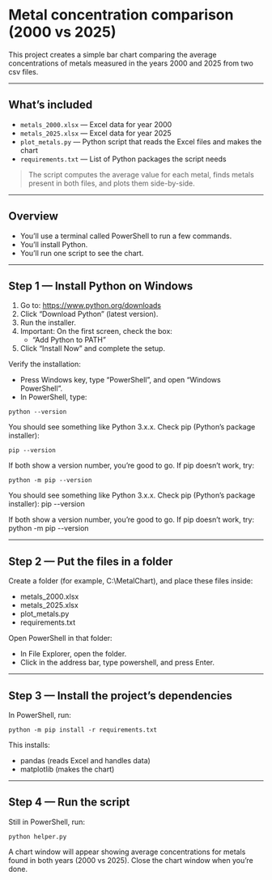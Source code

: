 # Metal concentration comparison (2000 vs 2025)

This project creates a simple bar chart comparing the average concentrations of metals measured in the years 2000 and 2025 from two csv files. 

---

## What’s included

- `metals_2000.xlsx` — Excel data for year 2000
- `metals_2025.xlsx` — Excel data for year 2025
- `plot_metals.py` — Python script that reads the Excel files and makes the chart
- `requirements.txt` — List of Python packages the script needs

> The script computes the average value for each metal, finds metals present in both files, and plots them side-by-side.

---

## Overview

- You’ll use a terminal called PowerShell to run a few commands.
- You’ll install Python.
- You’ll run one script to see the chart.

---

## Step 1 — Install Python on Windows

1. Go to: https://www.python.org/downloads
2. Click “Download Python” (latest version).
3. Run the installer.
4. Important: On the first screen, check the box:
   - “Add Python to PATH”
5. Click “Install Now” and complete the setup.

Verify the installation:
- Press Windows key, type “PowerShell”, and open “Windows PowerShell”.
- In PowerShell, type:

```
python --version
```

You should see something like Python 3.x.x.
Check pip (Python’s package installer):

```
pip --version
```

If both show a version number, you’re good to go.
If pip doesn’t work, try:

```
python -m pip --version
```

You should see something like Python 3.x.x.
Check pip (Python’s package installer):
pip --version

If both show a version number, you’re good to go.
If pip doesn’t work, try:
python -m pip --version

---

## Step 2 — Put the files in a folder

Create a folder (for example, C:\MetalChart), and place these files inside:
- metals_2000.xlsx
- metals_2025.xlsx
- plot_metals.py
- requirements.txt

Open PowerShell in that folder:

- In File Explorer, open the folder.
- Click in the address bar, type powershell, and press Enter.

---

## Step 3 — Install the project’s dependencies

In PowerShell, run:

```
python -m pip install -r requirements.txt
```

This installs:
- pandas (reads Excel and handles data)
- matplotlib (makes the chart)

---

## Step 4 — Run the script

Still in PowerShell, run:

```
python helper.py
```

A chart window will appear showing average concentrations for metals found in both years (2000 vs 2025). Close the chart window when you’re done.
